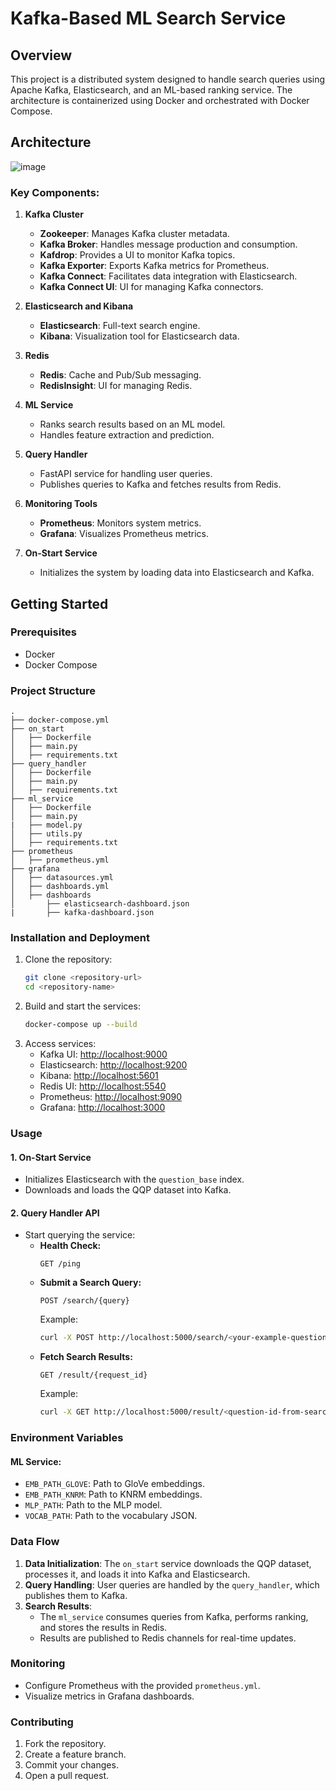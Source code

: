 # Kafka-Based ML Search Service

## Overview
This project is a distributed system designed to handle search queries using Apache Kafka, Elasticsearch, and an ML-based ranking service. The architecture is containerized using Docker and orchestrated with Docker Compose.

## Architecture
![image](https://github.com/user-attachments/assets/2bbbbfbe-57d3-42ab-80fb-90a16b44dbfa)

### Key Components:
1. **Kafka Cluster**
    - **Zookeeper**: Manages Kafka cluster metadata.
    - **Kafka Broker**: Handles message production and consumption.
    - **Kafdrop**: Provides a UI to monitor Kafka topics.
    - **Kafka Exporter**: Exports Kafka metrics for Prometheus.
    - **Kafka Connect**: Facilitates data integration with Elasticsearch.
    - **Kafka Connect UI**: UI for managing Kafka connectors.

2. **Elasticsearch and Kibana**
    - **Elasticsearch**: Full-text search engine.
    - **Kibana**: Visualization tool for Elasticsearch data.

3. **Redis**
    - **Redis**: Cache and Pub/Sub messaging.
    - **RedisInsight**: UI for managing Redis.

4. **ML Service**
    - Ranks search results based on an ML model.
    - Handles feature extraction and prediction.

5. **Query Handler**
    - FastAPI service for handling user queries.
    - Publishes queries to Kafka and fetches results from Redis.

6. **Monitoring Tools**
    - **Prometheus**: Monitors system metrics.
    - **Grafana**: Visualizes Prometheus metrics.

7. **On-Start Service**
    - Initializes the system by loading data into Elasticsearch and Kafka.

## Getting Started

### Prerequisites
- Docker
- Docker Compose

### Project Structure
```
.
├── docker-compose.yml
├── on_start
│   ├── Dockerfile
│   ├── main.py
│   ├── requirements.txt
├── query_handler
│   ├── Dockerfile
│   ├── main.py
│   ├── requirements.txt
├── ml_service
│   ├── Dockerfile
│   ├── main.py
|   ├── model.py
│   ├── utils.py
│   ├── requirements.txt
├── prometheus
│   ├── prometheus.yml
├── grafana
│   ├── datasources.yml
│   ├── dashboards.yml
│   ├── dashboards
│       ├── elasticsearch-dashboard.json
|       ├── kafka-dashboard.json
```

### Installation and Deployment
1. Clone the repository:
    ```bash
    git clone <repository-url>
    cd <repository-name>
    ```
2. Build and start the services:
    ```bash
    docker-compose up --build
    ```
3. Access services:
    - Kafka UI: [http://localhost:9000](http://localhost:9000)
    - Elasticsearch: [http://localhost:9200](http://localhost:9200)
    - Kibana: [http://localhost:5601](http://localhost:5601)
    - Redis UI: [http://localhost:5540](http://localhost:5540)
    - Prometheus: [http://localhost:9090](http://localhost:9090)
    - Grafana: [http://localhost:3000](http://localhost:3000)

### Usage

#### 1. On-Start Service
- Initializes Elasticsearch with the `question_base` index.
- Downloads and loads the QQP dataset into Kafka.

#### 2. Query Handler API
- Start querying the service:
    - **Health Check:**
      ```
      GET /ping
      ```
    - **Submit a Search Query:**
      ```
      POST /search/{query}
      ```
      Example:
      ```bash
      curl -X POST http://localhost:5000/search/<your-example-question>
      ```
    - **Fetch Search Results:**
      ```
      GET /result/{request_id}
      ```
      Example:
      ```bash
      curl -X GET http://localhost:5000/result/<question-id-from-search-request>?query=<your-example-question>
      ```

### Environment Variables

#### ML Service:
- `EMB_PATH_GLOVE`: Path to GloVe embeddings.
- `EMB_PATH_KNRM`: Path to KNRM embeddings.
- `MLP_PATH`: Path to the MLP model.
- `VOCAB_PATH`: Path to the vocabulary JSON.

### Data Flow
1. **Data Initialization**: The `on_start` service downloads the QQP dataset, processes it, and loads it into Kafka and Elasticsearch.
2. **Query Handling**: User queries are handled by the `query_handler`, which publishes them to Kafka.
3. **Search Results**:
    - The `ml_service` consumes queries from Kafka, performs ranking, and stores the results in Redis.
    - Results are published to Redis channels for real-time updates.

### Monitoring
- Configure Prometheus with the provided `prometheus.yml`.
- Visualize metrics in Grafana dashboards.

### Contributing
1. Fork the repository.
2. Create a feature branch.
3. Commit your changes.
4. Open a pull request.

